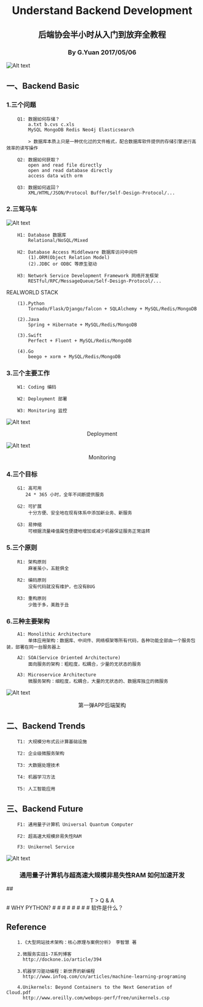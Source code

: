 # <center>Understand Backend Development</center>

## <center>后端协会半小时从入门到放弃全教程</center>

### <center> By G.Yuan 2017/05/06</center>




![Alt text](./image/category.png)




## 一、Backend Basic

### 1.三个问题
        Q1: 数据如何存储？
	        a.txt b.cvs c.xls 
	        MySQL MongoDB Redis Neo4j Elasticsearch
			
			> 数据库本质上只是一种优化过的文件格式，配合数据库软件提供的存储引擎进行高效率的读写操作
        
        Q2: 数据如何获取？
	        open and read file directly
	        open and read database directly
	        access data with orm 

        Q3: 数据如何返回？
	        XML/HTML/JSON/Protocol Buffer/Self-Design-Protocol/...

        
### 2.三驾马车

![Alt text](./image/database_mixed.png)
  
        H1: Database 数据库
	        Relational/NoSQL/Mixed
                
        H2: Database Access Middleware 数据库访问中间件
	        (1).ORM(Object Relation Model)
			(2).JDBC or ODBC 等原生驱动
			
        H3: Network Service Development Framework 网络开发框架
	        RESTful/RPC/MessageQueue/Self-Design-Protocol/...

REALWORLD STACK	
        
        (1).Python 
	        Tornado/Flask/Django/falcon + SQLAlchemy + MySQL/Redis/MongoDB

	    (2).Java	
		    Spring + Hibernate + MySQL/Redis/MongoDB
		 
		(3).Swift
			Perfect + Fluent + MySQL/Redis/MongoDB 
		
		(4).Go
			beego + xorm + MySQL/Redis/MongoDB 				        
            
### 3.三个主要工作
        W1: Coding 编码
        
        W2: Deployment 部署

        W3: Monitoring 监控

![Alt text](./image/deploy.png)

<center> Deployment </center>

![Alt text](./image/monitor.jpg)

 <center>Monitoring</center>
       

### 4.三个目标
        G1: 高可用
           24 * 365 小时，全年不间断提供服务
        
        G2: 可扩展
            十分方便、安全地在现有体系中添加新业务、新服务
        
        G3: 易伸缩
            可根据流量峰值属性便捷地增加或减少机器保证服务正常运转
        


### 5.三个原则
        R1: 架构原则
            麻雀虽小，五脏俱全
        
        R2: 编码原则
            没有代码就没有维护，也没有BUG
        
        R3: 重构原则
            少胜于多，美胜于丑
            

### 6.三种主要架构
    
        A1: Monolithic Architecture 
            单体应用架构：数据库、中间件、网络框架等所有代码，各种功能全部由一个服务包装，部署在同一台服务器上
        
        A2: SOA(Service Oriented Architecture) 
            面向服务的架构：粗粒度，松耦合，少量的无状态的服务
        
        A3: Microservice Architecture 
            微服务架构：细粒度，松耦合，大量的无状态的、数据库独立的微服务

![Alt text](./image/第一弹APP后端目标架构v1.0.png)

 <center>第一弹APP后端架构</center>
	   
   
## 二、Backend Trends

        T1: 大规模分布式云计算基础设施
            
        T2: 企业级微服务架构
  
        T3: 大数据处理技术
            
        T4: 机器学习方法
            
        T5: 人工智能应用


## 三、Backend Future
    
        F1: 通用量子计算机 Universal Quantum Computer

        F2: 超高速大规模非易失性RAM 

        F3: Unikernel Service



 ![Alt text](./image/code_compare.png)

### <center>通用量子计算机与超高速大规模非易失性RAM 如何加速开发</center>


##<center> T  >  Q & A  </center>
	# WHY PYTHON?
	# 
	#
	#
	#
	#
	#
	#
	# 软件是什么？
	

## Reference
	
```
	1.《大型网站技术架构：核心原理与案例分析》 李智慧 著
	
	2.微服务实战1-7系列博客
	  http://dockone.io/article/394
	
	3.机器学习驱动编程：新世界的新编程
	  http://www.infoq.com/cn/articles/machine-learning-programing

	4.Unikernels: Beyond Containers to the Next Generation of Cloud.pdf
	  http://www.oreilly.com/webops-perf/free/unikernels.csp
	    
```















































































































































































































































































































































































































































































































































































































































































































